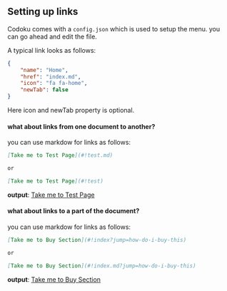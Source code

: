 ## Setting up links

Codoku comes with a `config.json` which is used to setup the menu. you can go ahead and edit the file.

A typical link looks as follows:
```json
{
    "name": "Home",
    "href": "index.md",
    "icon": "fa fa-home",
    "newTab": false
}
```
Here icon and newTab property is optional.

#### what about links from one document to another?
you can use markdow for links as follows:

```markdown
[Take me to Test Page](#!test.md)

or

[Take me to Test Page](#!test)
```
**output**: [Take me to Test Page](#!test)

#### what about links to a part of the document?
you can use markdow for links as follows:

```markdown
[Take me to Buy Section](#!index?jump=how-do-i-buy-this)

or

[Take me to Buy Section](#!index.md?jump=how-do-i-buy-this)
```
**output**: [Take me to Buy Section](#!index?jump=how-do-i-buy-this)

